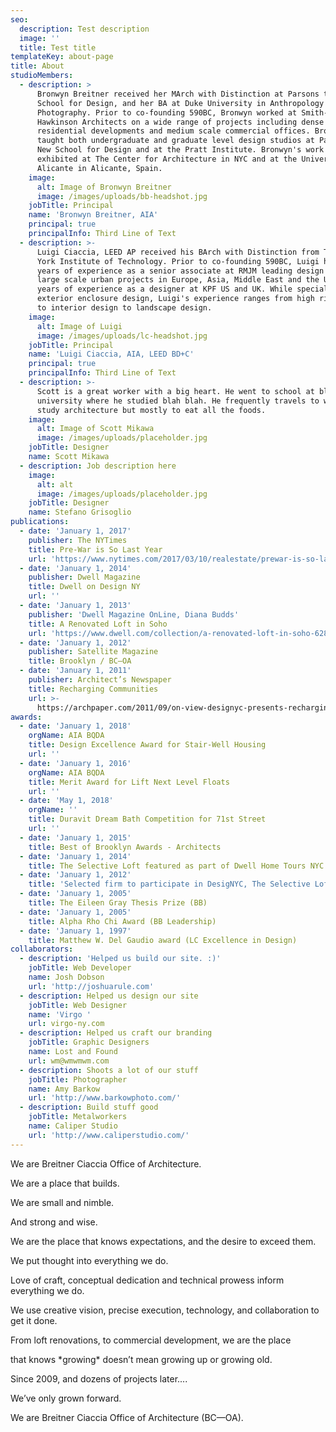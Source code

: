 ```yaml
---
seo:
  description: Test description
  image: ''
  title: Test title
templateKey: about-page
title: About
studioMembers:
  - description: >
      Bronwyn Breitner received her MArch with Distinction at Parsons the New
      School for Design, and her BA at Duke University in Anthropology and
      Photography. Prior to co-founding 590BC, Bronwyn worked at Smith-Miller +
      Hawkinson Architects on a wide range of projects including dense urban
      residential developments and medium scale commercial offices. Bronwyn has
      taught both undergraduate and graduate level design studios at Parsons the
      New School for Design and at the Pratt Institute. Bronwyn's work has been
      exhibited at The Center for Architecture in NYC and at the University of
      Alicante in Alicante, Spain.
    image:
      alt: Image of Bronwyn Breitner
      image: /images/uploads/bb-headshot.jpg
    jobTitle: Principal
    name: 'Bronwyn Breitner, AIA'
    principal: true
    principalInfo: Third Line of Text
  - description: >-
      Luigi Ciaccia, LEED AP received his BArch with Distinction from The New
      York Institute of Technology. Prior to co-founding 590BC, Luigi had 5
      years of experience as a senior associate at RMJM leading design teams on
      large scale urban projects in Europe, Asia, Middle East and the US, and 7
      years of experience as a designer at KPF US and UK. While specializing in
      exterior enclosure design, Luigi's experience ranges from high rise design
      to interior design to landscape design.
    image:
      alt: Image of Luigi
      image: /images/uploads/lc-headshot.jpg
    jobTitle: Principal
    name: 'Luigi Ciaccia, AIA, LEED BD+C'
    principal: true
    principalInfo: Third Line of Text
  - description: >-
      Scott is a great worker with a big heart. He went to school at blah blah
      university where he studied blah blah. He frequently travels to world to
      study architecture but mostly to eat all the foods.
    image:
      alt: Image of Scott Mikawa
      image: /images/uploads/placeholder.jpg
    jobTitle: Designer
    name: Scott Mikawa
  - description: Job description here
    image:
      alt: alt
      image: /images/uploads/placeholder.jpg
    jobTitle: Designer
    name: Stefano Grisoglio
publications:
  - date: 'January 1, 2017'
    publisher: The NYTimes
    title: Pre-War is So Last Year
    url: 'https://www.nytimes.com/2017/03/10/realestate/prewar-is-so-last-year.html'
  - date: 'January 1, 2014'
    publisher: Dwell Magazine
    title: Dwell on Design NY
    url: ''
  - date: 'January 1, 2013'
    publisher: 'Dwell Magazine OnLine, Diana Budds'
    title: A Renovated Loft in Soho
    url: 'https://www.dwell.com/collection/a-renovated-loft-in-soho-628c9992'
  - date: 'January 1, 2012'
    publisher: Satellite Magazine
    title: Brooklyn / BC—OA
  - date: 'January 1, 2011'
    publisher: Architect’s Newspaper
    title: Recharging Communities
    url: >-
      https://archpaper.com/2011/09/on-view-designyc-presents-recharging-communities/
awards:
  - date: 'January 1, 2018'
    orgName: AIA BQDA
    title: Design Excellence Award for Stair-Well Housing
    url: ''
  - date: 'January 1, 2016'
    orgName: AIA BQDA
    title: Merit Award for Lift Next Level Floats
    url: ''
  - date: 'May 1, 2018'
    orgName: ''
    title: Duravit Dream Bath Competition for 71st Street
    url: ''
  - date: 'January 1, 2015'
    title: Best of Brooklyn Awards - Architects
  - date: 'January 1, 2014'
    title: The Selective Loft featured as part of Dwell Home Tours NYC
  - date: 'January 1, 2012'
    title: 'Selected firm to participate in DesigNYC, The Selective Loft'
  - date: 'January 1, 2005'
    title: The Eileen Gray Thesis Prize (BB)
  - date: 'January 1, 2005'
    title: Alpha Rho Chi Award (BB Leadership)
  - date: 'January 1, 1997'
    title: Matthew W. Del Gaudio award (LC Excellence in Design)
collaborators:
  - description: 'Helped us build our site. :)'
    jobTitle: Web Developer
    name: Josh Dobson
    url: 'http://joshuarule.com'
  - description: Helped us design our site
    jobTitle: Web Designer
    name: 'Virgo '
    url: virgo-ny.com
  - description: Helped us craft our branding
    jobTitle: Graphic Designers
    name: Lost and Found
    url: wm@wmwmwm.com
  - description: Shoots a lot of our stuff
    jobTitle: Photographer
    name: Amy Barkow
    url: 'http://www.barkowphoto.com/'
  - description: Build stuff good
    jobTitle: Metalworkers
    name: Caliper Studio
    url: 'http://www.caliperstudio.com/'
---
```

We are Breitner Ciaccia Office of Architecture.


We are a place that builds.


We are small and nimble.


And strong and wise.


We are the place that knows expectations, and the desire to exceed them.


We put thought into everything we do.


Love of craft, conceptual dedication and technical prowess inform everything we do.


We use creative vision, precise execution, technology, and collaboration to get it done.


From loft renovations, to commercial development, we are the place


that knows \*growing\* doesn’t mean growing up or growing old.


Since 2009, and dozens of projects later....


We’ve only grown forward.


We are Breitner Ciaccia Office of Architecture (BC—OA).

